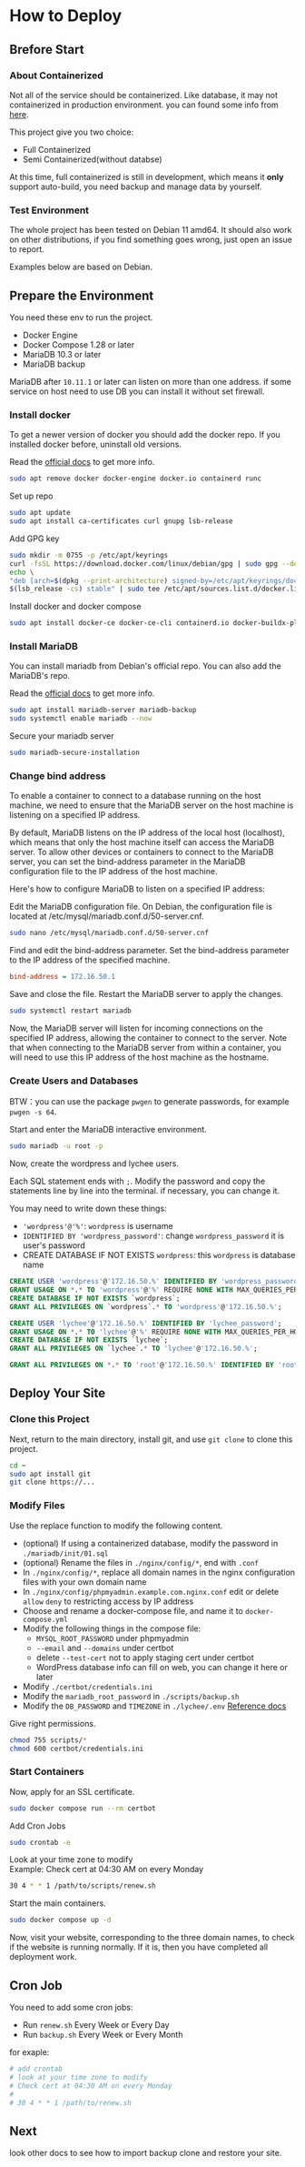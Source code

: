 # How to Deploy

## Brefore Start

### About Containerized

Not all of the service should be containerized. Like database, it may not containerized in production environment. you can found some info from [here](https://stackoverflow.com/questions/25047986/does-it-make-sense-to-dockerize-containerize-databases).

This project give you two choice:

- Full Containerized
- Semi Containerized(without databse)

At this time, full containerized is still in development, which means it **only** support auto-build, you need backup and manage data by yourself.

### Test Environment

The whole project has been tested on Debian 11 amd64. It should also work on other distributions, if you find something goes wrong, just open an issue to report.

Examples below are based on Debian.

## Prepare the Environment

You need these env to run the project.

- Docker Engine
- Docker Compose 1.28 or later
- MariaDB 10.3 or later
- MariaDB backup

MariaDB after `10.11.1` or later can listen on more than one address. if some service on host need to use DB you can install it without set firewall.

### Install docker

To get a newer version of docker you should add the docker repo. If you installed docker before, uninstall old versions.

Read the [official docs](https://docs.docker.com/engine/install/) to get more info.

```bash
sudo apt remove docker docker-engine docker.io containerd runc
```

Set up repo

```bash
sudo apt update
sudo apt install ca-certificates curl gnupg lsb-release
```

Add GPG key

```bash
sudo mkdir -m 0755 -p /etc/apt/keyrings
curl -fsSL https://download.docker.com/linux/debian/gpg | sudo gpg --dearmor -o etc/apt/keyrings/docker.gpg
echo \
"deb [arch=$(dpkg --print-architecture) signed-by=/etc/apt/keyrings/docker.gpg] https://download.docker.com/linux/debian \
$(lsb_release -cs) stable" | sudo tee /etc/apt/sources.list.d/docker.list > /dev/null
```

Install docker and docker compose

```bash
sudo apt install docker-ce docker-ce-cli containerd.io docker-buildx-plugin docker-compose-plugin
```

### Install MariaDB

You can install mariadb from Debian's official repo. You can also add the MariaDB's repo.

Read the [official docs](https://mariadb.org/documentation/#getting-started) to get more info.

```bash
sudo apt install mariadb-server mariadb-backup
sudo systemctl enable mariadb --now
```

Secure your mariadb server

```bash
sudo mariadb-secure-installation
```

### Change bind address

To enable a container to connect to a database running on the host machine, we need to ensure that the MariaDB server on the host machine is listening on a specified IP address.

By default, MariaDB listens on the IP address of the local host (localhost), which means that only the host machine itself can access the MariaDB server. To allow other devices or containers to connect to the MariaDB server, you can set the bind-address parameter in the MariaDB configuration file to the IP address of the host machine.

Here's how to configure MariaDB to listen on a specified IP address:

Edit the MariaDB configuration file. On Debian, the configuration file is located at /etc/mysql/mariadb.conf.d/50-server.cnf.

```bash
sudo nano /etc/mysql/mariadb.conf.d/50-server.cnf
```

Find and edit the bind-address parameter. Set the bind-address parameter to the IP address of the specified machine.

```ini
bind-address = 172.16.50.1
```

Save and close the file. Restart the MariaDB server to apply the changes.

```bash
sudo systemctl restart mariadb
```

Now, the MariaDB server will listen for incoming connections on the specified IP address, allowing the container to connect to the server. Note that when connecting to the MariaDB server from within a container, you will need to use this IP address of the host machine as the hostname.

### Create Users and Databases

BTW：you can use the package `pwgen` to generate passwords, for example `pwgen -s 64`.

Start and enter the MariaDB interactive environment.

```bash
sudo mariadb -u root -p
```

Now, create the wordpress and lychee users.

Each SQL statement ends with `;`. Modify the password and copy the statements line by line into the terminal. if necessary, you can change it.

You may need to write down these things:

- `'wordpress'@'%'`: `wordpress` is username
- `IDENTIFIED BY 'wordpress_password'`: change `wordpress_password` it is user's password
- CREATE DATABASE IF NOT EXISTS `wordpress`: this `wordpress` is database name

```sql
CREATE USER 'wordpress'@'172.16.50.%' IDENTIFIED BY 'wordpress_password';
GRANT USAGE ON *.* TO 'wordpress'@'%' REQUIRE NONE WITH MAX_QUERIES_PER_HOUR 0 MAX_CONNECTIONS_PER_HOUR 0 MAX_UPDATES_PER_HOUR 0 MAX_USER_CONNECTIONS 0;
CREATE DATABASE IF NOT EXISTS `wordpress`;
GRANT ALL PRIVILEGES ON `wordpress`.* TO 'wordpress'@'172.16.50.%';

CREATE USER 'lychee'@'172.16.50.%' IDENTIFIED BY 'lychee_password';
GRANT USAGE ON *.* TO 'lychee'@'%' REQUIRE NONE WITH MAX_QUERIES_PER_HOUR 0 MAX_CONNECTIONS_PER_HOUR 0 MAX_UPDATES_PER_HOUR 0 MAX_USER_CONNECTIONS 0;
CREATE DATABASE IF NOT EXISTS `lychee`;
GRANT ALL PRIVILEGES ON `lychee`.* TO 'lychee'@'172.16.50.%';

GRANT ALL PRIVILEGES ON *.* TO 'root'@'172.16.50.%' IDENTIFIED BY 'root_password' WITH GRANT OPTION;
```

## Deploy Your Site

### Clone this Project

Next, return to the main directory, install git, and use `git clone` to clone this project.

```bash
cd ~
sudo apt install git
git clone https://...
```

### Modify Files

Use the replace function to modify the following content.

- (optional) If using a containerized database, modify the password in `./mariadb/init/01.sql`
- (optional) Rename the files in `./nginx/config/*`, end with `.conf`
- In `./nginx/config/*`, replace all domain names in the nginx configuration files with your own domain name
- In `./nginx/config/phpmyadmin.example.com.nginx.conf` edit or delete `allow` `deny` to restricting access by IP address
- Choose and rename a docker-compose file, and name it to `docker-compose.yml`
- Modify the following things in the compose file:
  - `MYSQL_ROOT_PASSWORD` under phpmyadmin
  - `--email` and `--domains` under certbot
  - delete `--test-cert` not to apply staging cert under certbot
  - WordPress database info can fill on web, you can change it here or later
- Modify `./certbot/credentials.ini`
- Modify the `mariadb_root_password` in `./scripts/backup.sh`
- Modify the `DB_PASSWORD` and `TIMEZONE` in `./lychee/.env` [Reference docs](https://lycheeorg.github.io/docs/configuration.html)

Give right permissions.

```bash
chmod 755 scripts/*
chmod 600 certbot/credentials.ini
```

### Start Containers

Now, apply for an SSL certificate.

```bash
sudo docker compose run --rm certbot
```

Add Cron Jobs

```bash
sudo crontab -e
```

Look at your time zone to modify  
Example: Check cert at 04:30 AM on every Monday

```bash
30 4 * * 1 /path/to/scripts/renew.sh
```

Start the main containers.

```bash
sudo docker compose up -d
```

Now, visit your website, corresponding to the three domain names, to check if the website is running normally. If it is, then you have completed all deployment work.

## Cron Job

You need to add some cron jobs:

- Run `renew.sh` Every Week or Every Day
- Run `backup.sh`  Every Week or Every Month

for exaple:

```bash
# add crontab
# look at your time zone to modify
# Check cert at 04:30 AM on every Monday
#
# 30 4 * * 1 /path/to/renew.sh
```

## Next

look other docs to see how to import backup clone and restore your site.
